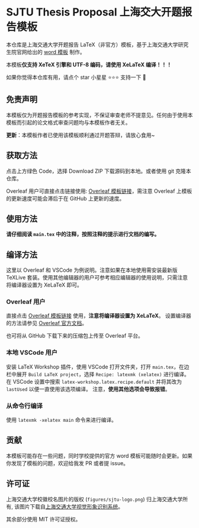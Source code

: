 # SJTU Thesis Proposal 上海交大开题报告模板

本仓库是上海交通大学开题报告 LaTeX（非官方）模板，基于上海交通大学研究生院官网给出的 [word 模板](https://www.gs.sjtu.edu.cn/xzzx/pygl) 制作。

本模板**仅支持 XeTeX 引擎和 UTF-8 编码，请使用 XeLaTeX 编译！！！**

如果你觉得本仓库有用，请点个 star 小星星 :star::star::star: 支持一下 :star_struck:

## 免责声明

本模板仅为开题报告模板的参考实现，不保证审查老师不提意见。任何由于使用本模板而引起的论文格式审查问题均与本模板作者无关。

**更新**：本模板作者已使用该模板顺利通过开题答辩，请放心食用~

## 获取方法

点击上方绿色 Code，选择 Download ZIP 下载源码到本地。或者使用 git 克隆本仓库。

Overleaf 用户可直接点击链接使用: [Overleaf 模板链接](https://www.overleaf.com/latex/templates/sjtu-thesis-proposal/wpxfhqvwdbwc)，需注意 Overleaf 上模板的更新速度可能会滞后于在 GitHub 上更新的速度。

## 使用方法

**请仔细阅读 `main.tex` 中的注释，按照注释的提示进行文档的编写。**

## 编译方法

这里以 Overleaf 和 VSCode 为例说明。注意如果在本地使用需安装最新版 TeXLive 套装。使用其他编辑器的用户可参考相应编辑器的使用说明，只需注意将编译器设置为 XeLaTeX 即可。

### Overleaf 用户

直接点击 [Overleaf 模板链接](https://www.overleaf.com/latex/templates/sjtu-thesis-proposal/wpxfhqvwdbwc) 使用，**注意将编译器设置为 XeLaTeX**。
设置编译器的方法请参见 [Overleaf 官方文档](https://www.overleaf.com/learn/how-to/Changing_compiler)。

也可将从 GitHub 下载下来的压缩包上传至 Overleaf 平台。

### 本地 VSCode 用户

安装 LaTeX Workshop 插件，使用 VSCode 打开文件夹，打开 `main.tex`，在边栏中展开 `Build LaTeX project`，选择 `Recipe: latexmk (xelatex)` 进行编译。
在 VSCode 设置中搜索 `latex-workshop.latex.recipe.default` 并将其改为 `lastUsed` 以便一直使用该选项编译。
注意，**使用其他选项会导致报错**。

### 从命令行编译

使用 `latexmk -xelatex main` 命令来进行编译。

## 贡献

本模板可能存在一些问题，同时学校提供的官方 word 模板可能随时会更新。如果你发现了模板的问题，欢迎给我发 PR 或者提 issue。

## 许可证

上海交通大学校徽校名图片的版权 (`figures/sjtu-logo.png`) 归上海交通大学所有, 该图片下载自[上海交通大学视觉形象识别系统](https://vi.sjtu.edu.cn)。

其余部分使用 MIT 许可证授权。
